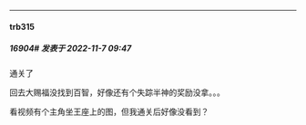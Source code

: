 

*****

####  trb315  
##### 16904#       发表于 2022-11-7 09:47

通关了

回去大赐福没找到百智，好像还有个失踪半神的奖励没拿。。。

看视频有个主角坐王座上的图，但我通关后好像没看到？

